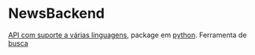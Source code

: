 # NewsBackend

[API com suporte a várias linguagens](http://eventregistry.org/), package em [python](https://github.com/EventRegistry/event-registry-python). Ferramenta de [busca](http://eventregistry.org/documentation#searchArticles)



